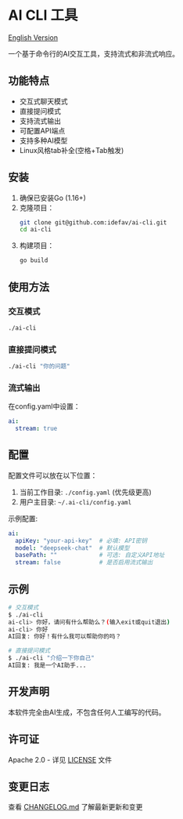 # AI CLI 工具

[English Version](readme.md)

一个基于命令行的AI交互工具，支持流式和非流式响应。

## 功能特点

- 交互式聊天模式
- 直接提问模式
- 支持流式输出
- 可配置API端点
- 支持多种AI模型
- Linux风格tab补全(空格+Tab触发)

## 安装

1. 确保已安装Go (1.16+)
2. 克隆项目：
   ```bash
   git clone git@github.com:idefav/ai-cli.git
   cd ai-cli
   ```
3. 构建项目：
   ```bash
   go build
   ```

## 使用方法

### 交互模式
```bash
./ai-cli
```

### 直接提问模式
```bash
./ai-cli "你的问题"
```

### 流式输出
在config.yaml中设置：
```yaml
ai:
  stream: true
```

## 配置

配置文件可以放在以下位置：
1. 当前工作目录: `./config.yaml` (优先级更高)
2. 用户主目录: `~/.ai-cli/config.yaml`

示例配置:
```yaml
ai:
  apiKey: "your-api-key"  # 必填: API密钥
  model: "deepseek-chat"  # 默认模型
  basePath: ""            # 可选: 自定义API地址
  stream: false           # 是否启用流式输出
```

## 示例

```bash
# 交互模式
$ ./ai-cli
ai-cli> 你好，请问有什么帮助么？(输入exit或quit退出)
ai-cli> 你好
AI回复: 你好！有什么我可以帮助你的吗？

# 直接提问模式
$ ./ai-cli "介绍一下你自己"
AI回复: 我是一个AI助手...
```

## 开发声明

本软件完全由AI生成，不包含任何人工编写的代码。

## 许可证

Apache 2.0 - 详见 [LICENSE](LICENSE) 文件

## 变更日志

查看 [CHANGELOG.md](CHANGELOG.md) 了解最新更新和变更
